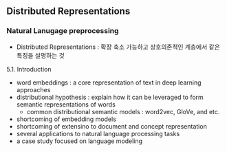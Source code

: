 ## Distributed Representations
### Natural Lanugage preprocessing 

* Distributed Representations : 확장 축소 가능하고 상호의존적인 계층에서 같은 특징을 설명하는 것 

5.1. Introduction 
* word embeddings : a core representation of text in deep learning approaches 
* distributional hypothesis : explain how it can be leveraged to form semantic representations of words
    * common distributional semantic models : word2vec, GloVe, and etc. 
* shortcoming of embedding models 
* shortcoming of extensino to document and concept representation 
* several applications to natural language processing tasks 
* a case study focused on language modeling


